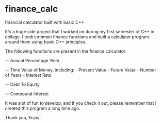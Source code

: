 finance_calc
============

financial calculator built with basic C++

It's a huge side project that I worked on during my first semester of C++ in college. I took common finance functions
and built a calculator program around them using basic C++ principles. 

The following functions are present in the finance calculator:

-- Annual Percentage Yield

-- Time Value of Money, including:
    - Present Value
    - Future Value
    - Number of Years
    - Interest Rate

-- Debt To Equity

-- Compound Interest

It was alot of fun to develop, and if you check it out, please remember that I created this program a long time ago.

Thank you, Enjoy!
